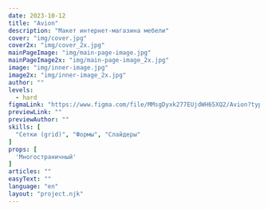 ```yaml
---
date: 2023-10-12
title: "Avion"
description: "Макет интернет-магазина мебели"
cover: "img/cover.jpg"
cover2x: "img/cover_2x.jpg"
mainPageImage: "img/main-page-image.jpg"
mainPageImage2x: "img/main-page-image_2x.jpg"
image: "img/inner-image.jpg"
image2x: "img/inner-image_2x.jpg"
author: ""
levels:
  - hard
figmaLink: "https://www.figma.com/file/MMsgDyxk277EUjdWH65XQ2/Avion?type=design&node-id=1%3A3&mode=design&t=VsT90a01MAXTCogn-1"
previewLink: ""
previewAuthor: ""
skills: [
  "Сетки (grid)", "Формы", "Слайдеры"
]
props: [
  'Многостраничный'
]
articles: ""
easyText: ""
language: "en"
layout: "project.njk"
---
```

